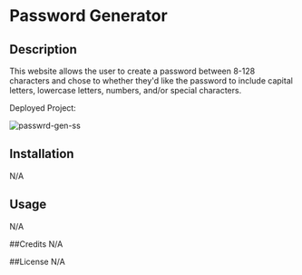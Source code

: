 # Password Generator

## Description
This website allows the user to create a password between 8-128 characters and chose to whether they'd like the password to include capital letters, lowercase letters, numbers, and/or special characters.

Deployed Project: 

![passwrd-gen-ss](https://user-images.githubusercontent.com/116224156/204438323-a99c86bb-02b9-4522-ae12-b3d9d0ff17bf.PNG)

## Installation
N/A

## Usage
N/A

##Credits
N/A

##License
N/A
